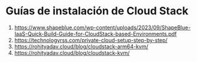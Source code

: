 # Guías de instalación de Cloud Stack

1. https://www.shapeblue.com/wp-content/uploads/2023/09/ShapeBlue-IaaS-Quick-Build-Guide-for-CloudStack-based-Environments.pdf
2. https://technologyrss.com/private-cloud-setup-step-by-step/
3. https://rohityadav.cloud/blog/cloudstack-arm64-kvm/
4. https://rohityadav.cloud/blog/cloudstack-kvm/
